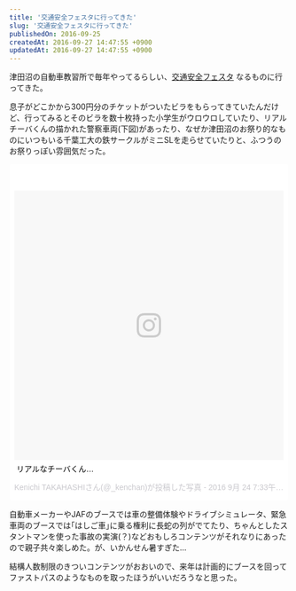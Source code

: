 ```yaml
---
title: '交通安全フェスタに行ってきた'
slug: '交通安全フェスタに行ってきた'
publishedOn: 2016-09-25
createdAt: 2016-09-27 14:47:55 +0900
updatedAt: 2016-09-27 14:47:55 +0900
---
```

津田沼の自動車教習所で毎年やってるらしい、[交通安全フェスタ](https://www.go-tds.com/fes/1609fes.html) なるものに行ってきた。

息子がどこかから300円分のチケットがついたビラをもらってきていたんだけど、行ってみるとそのビラを数十枚持った小学生がウロウロしていたり、リアルチーバくんの描かれた警察車両(下図)があったり、なぜか津田沼のお祭り的なものにいつもいる千葉工大の鉄サークルがミニSLを走らせていたりと、ふつうのお祭りっぽい雰囲気だった。

<blockquote class="instagram-media" data-instgrm-captioned data-instgrm-version="7" style=" background:#FFF; border:0; border-radius:3px; box-shadow:0 0 1px 0 rgba(0,false,0,0.5),0 1px 10px 0 rgba(0,false,0,0.15); margin: 1px; max-width:658px; padding:0; width:99.375%; width:-webkit-calc(100% - 2px); width:calc(100% - 2px);"><div style="padding:8px;"> <div style=" background:#F8F8F8; line-height:0; margin-top:40px; padding:50.0% 0; text-align:center; width:100%;"> <div style=" background:url(data:image/png;base64,iVBORw0KGgoAAAANSUhEUgAAACwAAAAsCAMAAAApWqozAAAABGdBTUEAALGPC/xhBQAAAAFzUkdCAK7OHOkAAAAMUExURczMzPf399fX1+bm5mzY9AMAAADiSURBVDjLvZXbEsMgCES5/P8/t9FuRVCRmU73JWlzosgSIIZURCjo/ad+EQJJB4Hv8BFt+IDpQoCx1wjOSBFhh2XssxEIYn3ulI/6MNReE07UIWJEv8UEOWDS88LY97kqyTliJKKtuYBbruAyVh5wOHiXmpi5we58Ek028czwyuQdLKPG1Bkb4NnM+VeAnfHqn1k4+GPT6uGQcvu2h2OVuIf/gWUFyy8OWEpdyZSa3aVCqpVoVvzZZ2VTnn2wU8qzVjDDetO90GSy9mVLqtgYSy231MxrY6I2gGqjrTY0L8fxCxfCBbhWrsYYAAAAAElFTkSuQmCC); display:block; height:44px; margin:0 auto -44px; position:relative; top:-22px; width:44px;"></div></div> <p style=" margin:8px 0 0 0; padding:0 4px;"> <a href="https://www.instagram.com/p/BKwyRp-hmVl/" style=" color:#000; font-family:Arial,sans-serif; font-size:14px; font-style:normal; font-weight:normal; line-height:17px; text-decoration:none; word-wrap:break-word;" target="_blank">リアルなチーバくん…</a></p> <p style=" color:#c9c8cd; font-family:Arial,sans-serif; font-size:14px; line-height:17px; margin-bottom:0; margin-top:8px; overflow:hidden; padding:8px 0 7px; text-align:center; text-overflow:ellipsis; white-space:nowrap;">Kenichi TAKAHASHIさん(@_kenchan)が投稿した写真 - <time style=" font-family:Arial,sans-serif; font-size:14px; line-height:17px;" datetime="2016-09-25T02:33:03+00:00">2016 9月 24 7:33午後 PDT</time></p></div></blockquote> <script async defer src="//platform.instagram.com/en_US/embeds.js"></script>

自動車メーカーやJAFのブースでは車の整備体験やドライブシミュレータ、緊急車両のブースでは｢はしご車｣に乗る権利に長蛇の列がでてたり、ちゃんとしたスタントマンを使った事故の実演(？)などおもしろコンテンツがそれなりにあったので親子共々楽しめた。が、いかんせん暑すぎた…

結構人数制限のきついコンテンツがおおいので、来年は計画的にブースを回ってファストパスのようなものを取ったほうがいいだろうなと思った。
